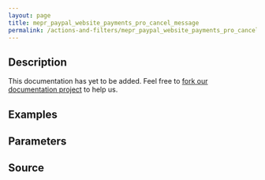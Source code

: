 ```yaml
---
layout: page
title: mepr_paypal_website_payments_pro_cancel_message
permalink: /actions-and-filters/mepr_paypal_website_payments_pro_cancel_message/
---
```


## Description

This documentation has yet to be added. Feel free to [fork our documentation project](https://github.com/caseproof/memberpress-docs) to help us.

## Examples


## Parameters


## Source

